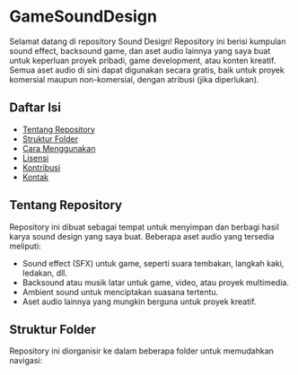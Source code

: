 # GameSoundDesign

Selamat datang di repository Sound Design! Repository ini berisi kumpulan sound effect, backsound game, dan aset audio lainnya yang saya buat untuk keperluan proyek pribadi, game development, atau konten kreatif. Semua aset audio di sini dapat digunakan secara gratis, baik untuk proyek komersial maupun non-komersial, dengan atribusi (jika diperlukan).

## Daftar Isi
- [Tentang Repository](#tentang-repository)
- [Struktur Folder](#struktur-folder)
- [Cara Menggunakan](#cara-menggunakan)
- [Lisensi](#lisensi)
- [Kontribusi](#kontribusi)
- [Kontak](#kontak)

## Tentang Repository
Repository ini dibuat sebagai tempat untuk menyimpan dan berbagi hasil karya sound design yang saya buat. Beberapa aset audio yang tersedia meliputi:
- Sound effect (SFX) untuk game, seperti suara tembakan, langkah kaki, ledakan, dll.
- Backsound atau musik latar untuk game, video, atau proyek multimedia.
- Ambient sound untuk menciptakan suasana tertentu.
- Aset audio lainnya yang mungkin berguna untuk proyek kreatif.

## Struktur Folder
Repository ini diorganisir ke dalam beberapa folder untuk memudahkan navigasi:
